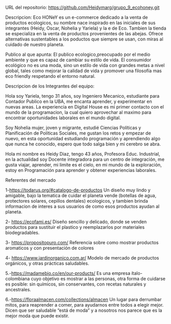 
URL del repositorio: https://github.com/Heidymarg/grupo_9_ecohoney.git

Descripcion:
Eco HONeY es un e-commerce dedicado a la venta de productos ecologicos, su nombre nace inspirado en las iniciales de sus integrantes (Heidy, Oscar, Nohelia y Yariela) y la e de Eco. 
Tambien la tienda se especializa en la venta de productos provenientes de las abejas.
Ofrece alternativas sustentables a los poductos que siempre se usan, con miras al cuidado de nuestro planeta.

Publico al que apunta: 
El publico ecologico,preocupado por el medio ambiente y que es capaz de cambiar su estilo de vida.
El consumidor ecológico no es una moda, sino un estilo de vida con grandes metas a nivel global, tales como mejorar la calidad de vida y promover una filosofía mas eco friendly respetando el entorno natural.

Descripcion de los Integrantes del equipo:

Hola soy Yariela, tengo 31 años, soy Ingeniero Mecanico, estudiante para Contador Publico en la UBA, me encanta aprender, y experimentar en nuevas areas. La experiencia en Digital House es mi primer contacto con el mundo de la programacion, la cual quiero aprovechar al maximo para encontrar oportunidades laborales en el mundo digital.

Soy Nohelia mujer, joven y migrante, estudié Ciencias Políticas y Planificación de Políticas Sociales, me gustan los retos y empezar de nuevo, en esta oportunidad estudiando programación y aprendiendo algo que nunca he conocido, espero que todo salga bien y mi cerebro se abra.


Hola mi nombre es Heidy Diaz, tengo 43 años, Profesora Educ. Industrial,
 en la actualidad soy Docente integradora para un centro de integración, me gusta viajar,
 aprender, mi limite es el cielo, en mi mundo de la exploración, estoy  en Programación para aprender y obtener experiencias laborales.



Referentes del mercado

1-https://todarus.org/#catalogo-de-productos
Un diseño muy lindo y amigable, bajo la tematica de cuidar el planeta vende (botellas de agua, protectores solares, cepillos dentales) ecologicos, y tambien brinda informacion de interes a sus usuarios de como esos productos ayudan al planeta.

2- https://ecofami.es/
Diseño sencillo y delicado, donde se venden productos para sustituir el plastico y reemplazarlos por materiales biodegradables.

3- https://propositopuro.com/ 
Referencia sobre como mostrar productos aromaticos y con presentación de colores

4- https://www.jardinorganico.com.ar/
Modelo de mercado de productos orgánicos, y otras prácticas saludables.



5.-https://madamebio.co/en/our-products/
Es una empresa ítalo-colombiana cuyo objetivo es mostrar a las personas, otra forma de cuidarse es posible: sin químicos, sin conservantes, con recetas naturales y ancestrales.

6.-https://floraalmacen.com/collections/almacen
Un lugar para derrumbar mitos, para reaprender a comer, para ayudarnos entre todos a elegir mejor.
Dicen que ser saludable “está de moda” y a nosotros nos parece que es la mejor moda que puede existir.
